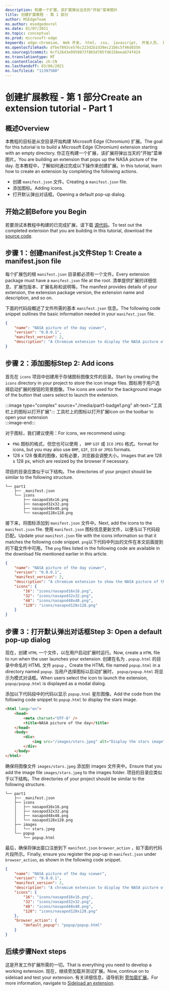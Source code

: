 ```yaml
---
description: 构建一个扩展，该扩展弹出当天的"开始"菜单图片
title: 创建扩展教程 - 第 1 部分
author: MSEdgeTeam
ms.author: msedgedevrel
ms.date: 01/07/2021
ms.topic: conceptual
ms.prod: microsoft-edge
keywords: edge-chromium， Web 开发， html， css， javascript， 开发人员， 扩展
ms.openlocfilehash: dfbe7893ce576c223d2b1d39ec21b6c5f46d8356
ms.sourcegitcommit: 6cf12643e9959873f8b5d785fd6158eeab74f424
ms.translationtype: MT
ms.contentlocale: zh-CN
ms.lasthandoff: 03/06/2021
ms.locfileid: "11397508"
---
```

# <a name="create-an-extension-tutorial---part-1"></a><span data-ttu-id="6acb8-104">创建扩展教程 - 第 1 部分</span><span class="sxs-lookup"><span data-stu-id="6acb8-104">Create an extension tutorial - Part 1</span></span>  

## <a name="overview"></a><span data-ttu-id="6acb8-105">概述</span><span class="sxs-lookup"><span data-stu-id="6acb8-105">Overview</span></span>  

<span data-ttu-id="6acb8-106">本教程的目标是从空目录开始构建 Microsoft Edge (Chromium) 扩展。</span><span class="sxs-lookup"><span data-stu-id="6acb8-106">The goal for this tutorial is to build a Microsoft Edge (Chromium) extension starting with an empty directory.</span></span>  <span data-ttu-id="6acb8-107">你正在构建一个扩展，该扩展将弹出当天的"开始"菜单图片。</span><span class="sxs-lookup"><span data-stu-id="6acb8-107">You are building an extension that pops up the NASA picture of the day.</span></span> <span data-ttu-id="6acb8-108">在本教程中，了解如何通过完成以下操作来创建扩展。</span><span class="sxs-lookup"><span data-stu-id="6acb8-108">In this tutorial, learn how to create an extension by completing the following actions.</span></span>  

*   <span data-ttu-id="6acb8-109">创建 `manifest.json` 文件。</span><span class="sxs-lookup"><span data-stu-id="6acb8-109">Creating a `manifest.json` file.</span></span>  
*   <span data-ttu-id="6acb8-110">添加图标。</span><span class="sxs-lookup"><span data-stu-id="6acb8-110">Adding icons.</span></span>  
*   <span data-ttu-id="6acb8-111">打开默认弹出对话框。</span><span class="sxs-lookup"><span data-stu-id="6acb8-111">Opening a default pop-up dialog.</span></span>  

## <a name="before-you-begin"></a><span data-ttu-id="6acb8-112">开始之前</span><span class="sxs-lookup"><span data-stu-id="6acb8-112">Before you Begin</span></span>

<span data-ttu-id="6acb8-113">若要测试本教程中构建的已完成扩展，请下载 [源代码][ArchiveExtensionGettingStartedPart1]。</span><span class="sxs-lookup"><span data-stu-id="6acb8-113">To test out the completed extension that you are building in this tutorial, download the [source code][ArchiveExtensionGettingStartedPart1].</span></span>  

## <a name="step-1-create-a-manifestjson-file"></a><span data-ttu-id="6acb8-114">步骤 1：创建manifest.js文件</span><span class="sxs-lookup"><span data-stu-id="6acb8-114">Step 1: Create a manifest.json file</span></span>

<span data-ttu-id="6acb8-115">每个扩展包的根 `manifest.json` 目录都必须有一个文件。</span><span class="sxs-lookup"><span data-stu-id="6acb8-115">Every extension package must have a `manifest.json` file at the root.</span></span>  <span data-ttu-id="6acb8-116">清单提供扩展的详细信息、扩展包版本、扩展名称和说明等。</span><span class="sxs-lookup"><span data-stu-id="6acb8-116">The manifest provides details of your extension, the extension package version, the extension name and description, and so on.</span></span>  

<span data-ttu-id="6acb8-117">下面的代码段概述了文件所需的基本 `manifest.json` 信息。</span><span class="sxs-lookup"><span data-stu-id="6acb8-117">The following code snippet outlines the basic information needed in your `manifest.json` file.</span></span>  

```json
{
    "name": "NASA picture of the day viewer",
    "version": "0.0.0.1",
    "manifest_version": 2,
    "description": "A Chromium extension to display the NASA picture of the day."
}
```  

## <a name="step-2-add-icons"></a><span data-ttu-id="6acb8-118">步骤 2：添加图标</span><span class="sxs-lookup"><span data-stu-id="6acb8-118">Step 2: Add icons</span></span>  

<span data-ttu-id="6acb8-119">首先在 `icons` 项目中创建用于存储图标图像文件的目录。</span><span class="sxs-lookup"><span data-stu-id="6acb8-119">Start by creating the `icons` directory in your project to store the icon image files.</span></span>  <span data-ttu-id="6acb8-120">图标用于用户选择启动扩展的按钮的背景图像。</span><span class="sxs-lookup"><span data-stu-id="6acb8-120">The icons are used for the background image of the button that users select to launch the extension.</span></span>  

:::image type="complex" source="./media/part1-badge1.png" alt-text="工具栏上的图标以打开扩展":::
   <span data-ttu-id="6acb8-122">工具栏上的图标以打开扩展</span><span class="sxs-lookup"><span data-stu-id="6acb8-122">Icon on the toolbar to open your extension</span></span>  
:::image-end:::  

<span data-ttu-id="6acb8-123">对于图标，我们建议使用：</span><span class="sxs-lookup"><span data-stu-id="6acb8-123">For icons, we recommend using:</span></span> 
*   `PNG` <span data-ttu-id="6acb8-124">图标的格式，但您也可以使用 ， `BMP` `GIF` 或 `ICO` `JPEG` 格式。</span><span class="sxs-lookup"><span data-stu-id="6acb8-124">format for icons, but you may also use `BMP`, `GIF`, `ICO` or `JPEG` formats.</span></span>  
*   <span data-ttu-id="6acb8-125">128 x 128 像素的图像，如有必要，浏览器会调整大小。</span><span class="sxs-lookup"><span data-stu-id="6acb8-125">Images that are 128 x 128 px, which are resized by the browser if necessary.</span></span>  

<span data-ttu-id="6acb8-126">项目的目录应类似于以下结构。</span><span class="sxs-lookup"><span data-stu-id="6acb8-126">The directories of your project should be similar to the following structure.</span></span>   

```shell
└── part1
    ├── _manifest.json
    └── icons
        ├── nasapod16x16.png
        ├── nasapod32x32.png
        ├── nasapod48x48.png
        └── nasapod128x128.png
```  

<span data-ttu-id="6acb8-127">接下来，将图标添加到 `manifest.json` 文件中。</span><span class="sxs-lookup"><span data-stu-id="6acb8-127">Next, add the icons to the `manifest.json` file.</span></span> <span data-ttu-id="6acb8-128">使用 `manifest.json` 图标信息更新文件，以便与以下代码段匹配。</span><span class="sxs-lookup"><span data-stu-id="6acb8-128">Update your `manifest.json` file with the icons information so that it matches the following code snippet.</span></span> <span data-ttu-id="6acb8-129">`png`以下代码中列出的文件在本文前面提到的下载文件中可用。</span><span class="sxs-lookup"><span data-stu-id="6acb8-129">The `png` files listed in the following code are available in the download file mentioned earlier in this article.</span></span>  

```json
{
    "name": "NASA picture of the day viewer",
    "version": "0.0.0.1",
    "manifest_version": 2,
    "description": "A chromium extension to show the NASA picture of the day.",
    "icons": {
        "16": "icons/nasapod16x16.png",
        "32": "icons/nasapod32x32.png",
        "48": "icons/nasapod48x48.png",
        "128": "icons/nasapod128x128.png"
    }
}
```  

## <a name="step-3-open-a-default-pop-up-dialog"></a><span data-ttu-id="6acb8-130">步骤 3：打开默认弹出对话框</span><span class="sxs-lookup"><span data-stu-id="6acb8-130">Step 3: Open a default pop-up dialog</span></span>  

<span data-ttu-id="6acb8-131">现在，创建 `HTML` 一个文件，以在用户启动扩展时运行。</span><span class="sxs-lookup"><span data-stu-id="6acb8-131">Now, create a `HTML` file to run when the user launches your extension.</span></span>  <span data-ttu-id="6acb8-132">创建在名为 . `popup.html` 的目录中命名的 HTML 文件 `popup` 。</span><span class="sxs-lookup"><span data-stu-id="6acb8-132">Create the HTML file named `popup.html` in a directory named `popup`.</span></span>  <span data-ttu-id="6acb8-133">当用户选择图标以启动扩展时， `popup/popup.html` 将显示为模式对话框。</span><span class="sxs-lookup"><span data-stu-id="6acb8-133">When users select the icon to launch the extension, `popup/popup.html` is displayed as a modal dialog.</span></span>  

<span data-ttu-id="6acb8-134">添加以下代码段中的代码以显示 `popup.html` 星形图像。</span><span class="sxs-lookup"><span data-stu-id="6acb8-134">Add the code from the following code snippet to `popup.html` to display the stars image.</span></span>  

```html
<html lang="en">
    <head>
        <meta charset="UTF-8" />
        <title>NASA picture of the day</title>
    </head>
    <body>
        <div>
            <img src="/images/stars.jpeg" alt="Display the stars image" />
        </div>
    </body>
</html>
```  

<span data-ttu-id="6acb8-135">确保将图像文件 `images/stars.jpeg` 添加到 images 文件夹中。</span><span class="sxs-lookup"><span data-stu-id="6acb8-135">Ensure that you add the image file `images/stars.jpeg` to the images folder.</span></span>  <span data-ttu-id="6acb8-136">项目的目录应类似于以下结构。</span><span class="sxs-lookup"><span data-stu-id="6acb8-136">The directories of your project should be similar to the following structure.</span></span>   

```shell
└── part1
    ├── _manifest.json
    ├── icons
    │   ├── nasapod16x16.png
    │   ├── nasapod32x32.png
    │   ├── nasapod48x48.png
    │   └── nasapod128x128.png
    ├── images
    │   └── stars.jpeg
    └── popup
        └── popup.html
```  

<span data-ttu-id="6acb8-137">最后，确保将弹出窗口注册到下 `manifest.json` `browser_action` ，如下面的代码片段所示。</span><span class="sxs-lookup"><span data-stu-id="6acb8-137">Finally, ensure you register the pop-up in `manifest.json` under `browser_action`, as shown in the following code snippet.</span></span>  

```json
{
    "name": "NASA picture of the day viewer",
    "version": "0.0.0.1",
    "manifest_version": 2,
    "description": "A chromium extension to display the NASA picture of the day.",
    "icons": {
        "16": "icons/nasapod16x16.png",
        "32": "icons/nasapod32x32.png",
        "48": "icons/nasapod48x48.png",
        "128": "icons/nasapod128x128.png"
    },
    "browser_action": {
        "default_popup": "popup/popup.html"
    }
}
```  

## <a name="next-steps"></a><span data-ttu-id="6acb8-138">后续步骤</span><span class="sxs-lookup"><span data-stu-id="6acb8-138">Next steps</span></span>
<span data-ttu-id="6acb8-139">这是开发工作扩展所需的一切。</span><span class="sxs-lookup"><span data-stu-id="6acb8-139">That is everything you need to develop a working extension.</span></span>  <span data-ttu-id="6acb8-140">现在，继续旁加载并测试扩展。</span><span class="sxs-lookup"><span data-stu-id="6acb8-140">Now, continue on to sideload and test your extension.</span></span> <span data-ttu-id="6acb8-141">有关详细信息，请导航到 [旁加载扩展][TestExtensionSideload]。</span><span class="sxs-lookup"><span data-stu-id="6acb8-141">For more information, navigate to [Sideload an extension][TestExtensionSideload].</span></span>  

<!-- image links -->  

<!--[ImagePart1Heirarchy]: ./media/part1-heirarchy.png "Directory Structure"  -->  
<!--[ImagePart1Badge1]: ./media/part1-badge1.png "Toolbar Badge Icon"  -->  
<!--[ImagePart1Heirarchy1]: ./media/part1-heirarchy1.png "Directory Structure for Extension"  -->  
<!--[ImagePart1Threedots]: ./media/part1-threedots.png "Choose Extensions"  -->  
<!--[ImagePart1DevelopermodeToggle]: ./media/part1-developermode-toggle.png "Enable Developer Mode"  -->  
<!--[ImagePart1InstalledExtension]: ./media/part1-installed-extension.png "Installed Extensions"  -->  

<!-- links -->  

[ArchiveExtensionGettingStartedPart1]: https://github.com/MicrosoftEdge/MicrosoftEdge-Extensions-Demos/tree/master/extension-getting-started-part1/part1 "已完成的扩展包源|Microsoft Docs"

[TestExtensionSideload]: ./extension-sideloading.md "测试扩展 (旁加载) |Microsoft Docs"
